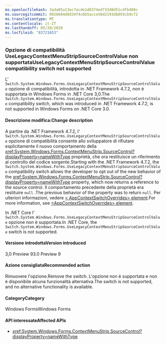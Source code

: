 ```yaml
---
ms.openlocfilehash: 3ada05a13ec7acde1d8374ed733d0d51cdfb408c
ms.sourcegitcommit: 0926684d8d34f4c6b5acce58d2193db093cb9cf2
ms.translationtype: MT
ms.contentlocale: it-IT
ms.lasthandoff: 05/20/2020
ms.locfileid: "83721653"
---
```

### <a name="uselegacycontextmenustripsourcecontrolvalue-compatibility-switch-not-supported"></a><span data-ttu-id="64e0a-101">Opzione di compatibilità UseLegacyContextMenuStripSourceControlValue non supportata</span><span class="sxs-lookup"><span data-stu-id="64e0a-101">UseLegacyContextMenuStripSourceControlValue compatibility switch not supported</span></span>

<span data-ttu-id="64e0a-102">L' `Switch.System.Windows.Forms.UseLegacyContextMenuStripSourceControlValue` opzione di compatibilità, introdotta in .NET Framework 4.7.2, non è supportata in Windows Forms in .NET Core 3,0.</span><span class="sxs-lookup"><span data-stu-id="64e0a-102">The `Switch.System.Windows.Forms.UseLegacyContextMenuStripSourceControlValue` compatibility switch, which was introduced in .NET Framework 4.7.2, is not supported in Windows Forms on .NET Core 3.0.</span></span>

#### <a name="change-description"></a><span data-ttu-id="64e0a-103">Descrizione modifica:</span><span class="sxs-lookup"><span data-stu-id="64e0a-103">Change description</span></span>

<span data-ttu-id="64e0a-104">A partire da .NET Framework 4.7.2, l' `Switch.System.Windows.Forms.UseLegacyContextMenuStripSourceControlValue` opzione di compatibilità consente allo sviluppatore di rifiutare esplicitamente il nuovo comportamento della <xref:System.Windows.Forms.ContextMenuStrip.SourceControl?displayProperty=nameWithType> proprietà, che ora restituisce un riferimento al controllo del codice sorgente.</span><span class="sxs-lookup"><span data-stu-id="64e0a-104">Starting with the .NET Framework 4.7.2, the `Switch.System.Windows.Forms.UseLegacyContextMenuStripSourceControlValue` compatibility switch allows the developer to opt out of the new behavior of the <xref:System.Windows.Forms.ContextMenuStrip.SourceControl?displayProperty=nameWithType> property, which now returns a reference to the source control.</span></span> <span data-ttu-id="64e0a-105">Il comportamento precedente della proprietà era restituire `null` .</span><span class="sxs-lookup"><span data-stu-id="64e0a-105">The previous behavior of the property was to return `null`.</span></span> <span data-ttu-id="64e0a-106">Per ulteriori informazioni, vedere [ \< AppContextSwitchOverrides> element](~/docs/framework/configure-apps/file-schema/runtime/appcontextswitchoverrides-element.md).</span><span class="sxs-lookup"><span data-stu-id="64e0a-106">For more information, see [\<AppContextSwitchOverrides> element](~/docs/framework/configure-apps/file-schema/runtime/appcontextswitchoverrides-element.md).</span></span>

<span data-ttu-id="64e0a-107">In .NET Core l' `Switch.System.Windows.Forms.UseLegacyContextMenuStripSourceControlValue` opzione non è supportata.</span><span class="sxs-lookup"><span data-stu-id="64e0a-107">In .NET Core, the `Switch.System.Windows.Forms.UseLegacyContextMenuStripSourceControlValue` switch is not supported.</span></span>

#### <a name="version-introduced"></a><span data-ttu-id="64e0a-108">Versione introdotta</span><span class="sxs-lookup"><span data-stu-id="64e0a-108">Version introduced</span></span>

<span data-ttu-id="64e0a-109">3,0 Preview 9</span><span class="sxs-lookup"><span data-stu-id="64e0a-109">3.0 Preview 9</span></span>

#### <a name="recommended-action"></a><span data-ttu-id="64e0a-110">Azione consigliata</span><span class="sxs-lookup"><span data-stu-id="64e0a-110">Recommended action</span></span>

<span data-ttu-id="64e0a-111">Rimuovere l'opzione.</span><span class="sxs-lookup"><span data-stu-id="64e0a-111">Remove the switch.</span></span> <span data-ttu-id="64e0a-112">L'opzione non è supportata e non è disponibile alcuna funzionalità alternativa.</span><span class="sxs-lookup"><span data-stu-id="64e0a-112">The switch is not supported, and no alternative functionality is available.</span></span>

#### <a name="category"></a><span data-ttu-id="64e0a-113">Category</span><span class="sxs-lookup"><span data-stu-id="64e0a-113">Category</span></span>

<span data-ttu-id="64e0a-114">Windows Forms</span><span class="sxs-lookup"><span data-stu-id="64e0a-114">Windows Forms</span></span>

#### <a name="affected-apis"></a><span data-ttu-id="64e0a-115">API interessate</span><span class="sxs-lookup"><span data-stu-id="64e0a-115">Affected APIs</span></span>

- <xref:System.Windows.Forms.ContextMenuStrip.SourceControl?displayProperty=nameWithType>

<!-- 

#### Affected APIs

- `P:System.Windows.Forms.ContextMenuStrip.SourceControl`

-->
